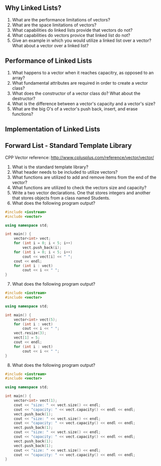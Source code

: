 
## Why Linked Lists?
1. What are the performance limitations of vectors?
2. What are the space limitations of vectors?
3. What capabilities do linked lists provide that vectors do not?
4. What capabilities do vectors provice that linked list do not?
5. Give an example in which you would utilize a linked list over a vector? What about a vector over a linked list?

## Performance of Linked Lists
1. What happens to a vector when it reaches capacitry, as opposed to an array?
1. What fundamental attributes are required in order to create a vector class?
2. What does the constructor of a vector class do? What about the destructor?
3. What is the difference between a vector's capacity and a vector's size?
4. What are the big O's of a vector's push back, insert, and erase functions?

## Implementation of Linked Lists

## Forward List - Standard Template Library
CPP Vector reference: http://www.cplusplus.com/reference/vector/vector/  

1. What is the standard template library?
2. What header needs to be included to utilize vectors?
3. What functions are utilized to add and remove items from the end of the vector?
4. What functions are utilized to check the vectors size and capacity?
5. Write a two vector declarations. One that stores integers and another that stores objects from a class named Students.
6. What does the following program output?
```C++
#include <iostream>
#include <vector>

using namespace std;

int main() {
    vector<int> vect;
    for (int i = 0; i < 5; i++)
        vect.push_back(i);
    for (int i = 0; i < 5; i++)
        cout << vect[i] << " ";
    cout << endl;
    for (int i : vect)
        cout << i << " ";
}
```
7. What does the following program output?
```C++
#include <iostream>
#include <vector>

using namespace std;

int main() {
    vector<int> vect(5);
    for (int i : vect)
        cout << i << " ";
    vect.resize(3);
    vect[1] = 5;
    cout << endl;
    for (int i : vect)
        cout << i << " ";
}
```
8. What does the following program output?
```C++
#include <iostream>
#include <vector>

using namespace std;

int main() {
    vector<int> vect(1);
    cout << "size: " << vect.size() << endl;
    cout << "capacity: " << vect.capacity() << endl << endl;
    vect.push_back(1);
    cout << "size: " << vect.size() << endl;
    cout << "capacity: " << vect.capacity() << endl << endl;
    vect.push_back(1);
    cout << "size: " << vect.size() << endl;
    cout << "capacity: " << vect.capacity() << endl << endl;
    vect.push_back(1);
    vect.push_back(1);
    cout << "size: " << vect.size() << endl;
    cout << "capacity: " << vect.capacity() << endl << endl;
}
```
